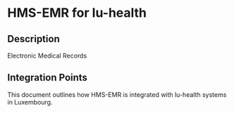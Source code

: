 # HMS-EMR for lu-health

## Description

Electronic Medical Records

## Integration Points

This document outlines how HMS-EMR is integrated with lu-health systems in Luxembourg.
